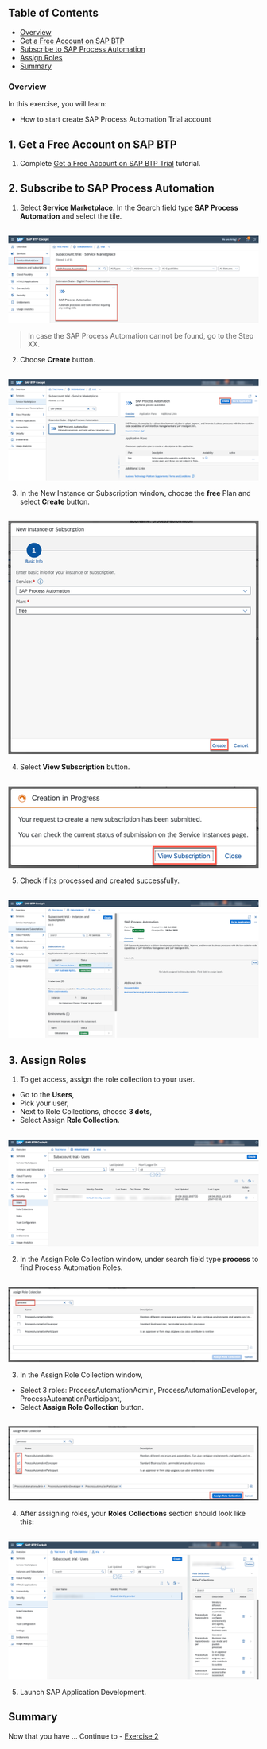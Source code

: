 ## Table of Contents
 - [Overview](#overview)
 - [Get a Free Account on SAP BTP](#AccountBTP)
 - [Subscribe to SAP Process Automation](#SPA)
 - [Assign Roles](#Roles)
 - [Summary](#summary)

### Overview <a name="overview"></a>

In this exercise, you will learn:
- How to start create SAP Process Automation Trial account

## 1. Get a Free Account on SAP BTP <a name="AccountBTP"></a>

1. Complete [Get a Free Account on SAP BTP Trial](https://developers.sap.com/tutorials/hcp-create-trial-account.html) tutorial.

## 2. Subscribe to SAP Process Automation  <a name="SPA"></a>

1.	Select **Service Marketplace**. In the Search field type **SAP Process Automation** and select the tile.

<br>![01](./images/001.png)

> In case the SAP Process Automation cannot be found, go to the Step XX.

2. Choose **Create** button.

<br>![02](./images/002.png)

3. In the New Instance or Subscription window, choose the **free** Plan and select **Create** button.

<br>![03](./images/003.png)

4. Select **View Subscription** button.

<br>![04](./images/004.png)

5. Check if its processed and created successfully.

<br>![05](./images/005.png)

## 3. Assign Roles  <a name="Roles"></a>

1. To get access, assign the role collection to your user.
- Go to the **Users**,
- Pick your user,
- Next to Role Collections, choose **3 dots**,
- Select Assign **Role Collection**.

<br>![06](./images/006.png)

2. In the Assign Role Collection window, under search field type **process** to find Process Automation Roles.

<br>![07](./images/007.png)

3. In the Assign Role Collection window,
- Select 3 roles: ProcessAutomationAdmin, ProcessAutomationDeveloper, ProcessAutomationParticipant,
- Select **Assign Role Collection** button.

<br>![08](./images/008.png)

4. After assigning roles, your **Roles Collections** section should look like this:

<br>![09](./images/009.png)

5. Launch SAP Application Development.

## Summary  <a name="summary"></a>

Now that you have ...
Continue to - [Exercise 2](../ex2/README.md)
